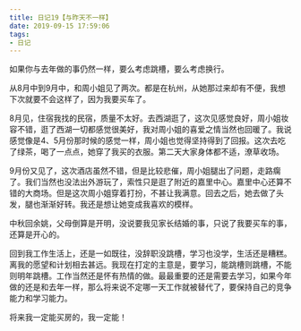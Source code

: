 ```yaml
---
title: 日记19【与昨天不一样】
date: 2019-09-15 17:59:06
tags:
- 日记
---
```


如果你与去年做的事仍然一样，要么考虑跳槽，要么考虑换行。

从8月中到9月中，和周小姐见了两次。都是在杭州，从她那过来却有不便，我想下次就要不会这样了，因为我要买车了。

8月见，住宿我找的民宿，质量不太好。去西湖逛了，这次见感觉良好，周小姐妆容不错，逛了西湖一切都感觉很美好，我对周小姐的喜爱之情当然也回暖了。我说感觉像是4、5月份那时候的感觉一样，周小姐也觉得坚持得到了回报。这次去吃了绿茶，喝了一点点，她穿了我买的衣服。第二天大家身体都不适，潦草收场。

9月份又见了，这次酒店虽然不错，但是比较悲催，周小姐腿出了问题，走路瘸了。我们当然也没法出外游玩了，索性只是逛了附近的嘉里中心。嘉里中心还算不错的大商场。但是这次周小姐穿着打扮，不甚让我满意。回去之后，她去做了头发，腿也渐渐好转。我还是想让她变成我喜欢的模样。

中秋回余姚，父母倒算是开明，没说要我见家长结婚的事，只说了我要买车的事，还算是开心的。

回到我工作生活上，还是一如既往，没辞职没跳槽，学习也没学，生活还是糟糕。离我的愿望和计划相去甚远。我现在打定的主意是，要学习，能跳槽则跳槽，不能则明年跳槽。工作当然还是怀有热情的做。最最重要的还是需要去学习，如果今年做的还是和去年一样，那么将来说不定哪一天工作就被替代了，要保持自己的竞争能力和学习能力。

将来我一定能买房的，我一定能！
